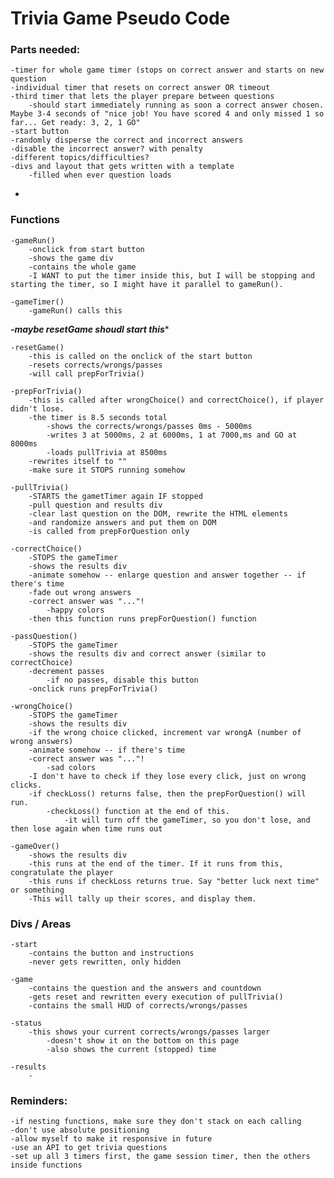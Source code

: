 # Trivia Game Pseudo Code

### Parts needed:
    -timer for whole game timer (stops on correct answer and starts on new question
    -individual timer that resets on correct answer OR timeout
    -third timer that lets the player prepare between questions 
        -should start immediately running as soon a correct answer chosen. Maybe 3-4 seconds of "nice job! You have scored 4 and only missed 1 so far... Get ready: 3, 2, 1 GO"
    -start button
    -randomly disperse the correct and incorrect answers
    -disable the incorrect answer? with penalty
    -different topics/difficulties?
    -divs and layout that gets written with a template
        -filled when ever question loads
* 
### Functions
    -gameRun()
        -onclick from start button
        -shows the game div
        -contains the whole game
        -I WANT to put the timer inside this, but I will be stopping and starting the timer, so I might have it parallel to gameRun().

    -gameTimer()
        -gameRun() calls this
*********-maybe resetGame shoudl start this**********

    -resetGame()
        -this is called on the onclick of the start button
        -resets corrects/wrongs/passes
        -will call prepForTrivia()

    -prepForTrivia()
        -this is called after wrongChoice() and correctChoice(), if player didn't lose.
        -the timer is 8.5 seconds total
            -shows the corrects/wrongs/passes 0ms - 5000ms
            -writes 3 at 5000ms, 2 at 6000ms, 1 at 7000,ms and GO at 8000ms
            -loads pullTrivia at 8500ms
        -rewrites itself to ""
        -make sure it STOPS running somehow

    -pullTrivia()
        -STARTS the gametTimer again IF stopped
        -pull question and results div
        -clear last question on the DOM, rewrite the HTML elements
        -and randomize answers and put them on DOM
        -is called from prepForQuestion only

    -correctChoice()
        -STOPS the gameTimer
        -shows the results div
        -animate somehow -- enlarge question and answer together -- if there's time
        -fade out wrong answers
        -correct answer was "..."!
            -happy colors
        -then this function runs prepForQuestion() function
    
    -passQuestion()
        -STOPS the gameTimer
        -shows the results div and correct answer (similar to correctChoice)
        -decrement passes
            -if no passes, disable this button
        -onclick runs prepForTrivia()

    -wrongChoice()
        -STOPS the gameTimer
        -shows the results div
        -if the wrong choice clicked, increment var wrongA (number of wrong answers)
        -animate somehow -- if there's time
        -correct answer was "..."!
            -sad colors
        -I don't have to check if they lose every click, just on wrong clicks.
        -if checkLoss() returns false, then the prepForQuestion() will run.
            -checkLoss() function at the end of this.
                -it will turn off the gameTimer, so you don't lose, and then lose again when time runs out

    -gameOver()
        -shows the results div
        -this runs at the end of the timer. If it runs from this, congratulate the player
        -this runs if checkLoss returns true. Say "better luck next time" or something
        -This will tally up their scores, and display them.


### Divs / Areas
    -start
        -contains the button and instructions
        -never gets rewritten, only hidden

    -game
        -contains the question and the answers and countdown
        -gets reset and rewritten every execution of pullTrivia()
        -contains the small HUD of corrects/wrongs/passes

    -status
        -this shows your current corrects/wrongs/passes larger 
            -doesn't show it on the bottom on this page
            -also shows the current (stopped) time

    -results
        -



### Reminders:
    -if nesting functions, make sure they don't stack on each calling
    -don't use absolute positioning
    -allow myself to make it responsive in future
    -use an API to get trivia questions
    -set up all 3 timers first, the game session timer, then the others inside functions

